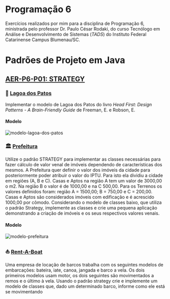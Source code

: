 # Programação 6
Exercícios realizados por mim para a disciplina de Programação 6, ministrada pelo professor Dr. Paulo César Rodaki, do curso Tecnólogo em Análise e Desenvolvimento de Sistemas (*TADS*) do Instituto Federal Catarinense Campus Blumenau/SC.

# Padrões de Projeto em Java
## [AER-P6-P01: STRATEGY](https://github.com/tnicacio/ifc-programacao6/tree/main/AER-P6-P01)
### :duck: [Lagoa dos Patos](https://github.com/tnicacio/ifc-programacao6/tree/main/AER-P6-P01/DuckTales)
Implementar o modelo de Lagoa dos Patos do livro *Head First: Design Patterns - A Brain-Friendly Guide* de Freeman, E. e Robson, E.

#### Modelo
![modelo-lagoa-dos-patos](https://user-images.githubusercontent.com/50798315/133905795-e14c9857-5cba-4e4a-a6af-12d670df2957.png)

  
### :classical_building: [Prefeitura](https://github.com/tnicacio/ifc-programacao6/tree/main/AER-P6-P01/Prefeitura)

Utilize o padrão STRATEGY para implementar as classes necessárias para fazer cálculo de valor 
venal de imóveis dependendo de características dos mesmos. A Prefeitura quer definir o valor 
dos imóveis da cidade para posteriormente poder atribuir o valor do IPTU. Para isto ela dividiu 
a cidade em regiões (A, B e C). Casas e Aptos na região A tem um valor de 3000,00 o m2. Na 
região B o valor é de 1000,00 e na C 500,00. Para os Terrenos os valores definidos foram: 
região A = 1500,00; B = 750,00 e C = 200,00. Casas e Aptos são considerados imóveis com 
edificação e é acrescido 1000,00 por cômodo. Considerando o modelo de classes baixo, que 
utiliza o padrão Strategy, implemente as classes e crie uma pequena aplicação demonstrando 
a criação de imóveis e os seus respectivos valores venais.

#### Modelo
![modelo-prefeitura](https://user-images.githubusercontent.com/50798315/133905912-558a6cda-9783-4559-83df-e65567aeb941.png)


### :boat: [Rent-A-Boat](https://github.com/tnicacio/ifc-programacao6/tree/main/AER-P6-P01/Prefeitura)

Uma empresa de locação de barcos trabalha com os seguintes modelos de embarcações: 
bateira, iate, canoa, jangada e barco a vela. Os dois primeiros modelos usam motor, os dois 
seguintes são movimentados a remos e o último à vela. Usando o padrão strategy crie e 
implemente um modelo de classes que, dado um determinado barco, informe como ele está se 
movimentando
